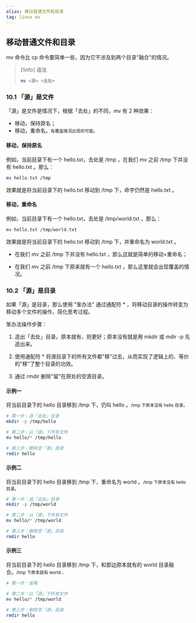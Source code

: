 ```yaml
---
alias: 移动普通文件和目录
tag: linux mv
---
```


## 移动普通文件和目录

mv 命令比 cp 命令要简单一些，因为它不涉及到两个目录"融合"的情况。

> [!info] 语法
> ```bash
> mv <源> <去处>
> ```

### 10.1 「源」是文件

「源」是文件是情况下，根据「去处」的不同，mv 有 2 种效果：

- 移动，保持原名；
- 移动，重命名。<small>有覆盖情况出现的可能。</small>

#### 移动，保持原名

例如，当前目录下有一个 hello.txt，去处是 /tmp ，在我们 mv 之前 /tmp 下并没有 hello.txt 。那么：

```bash
mv hello.txt /tmp
```

效果就是将当前目录下的 hello.txt 移动到 /tmp 下，命字仍然是 hello.txt 。

#### 移动，重命名

例如，当前目录下有一个 hello.txt，去处是 /tmp/world.txt ，那么：

```bash
mv hello.txt /tmp/world.txt
```

效果就是将当前目录下的 hello.txt 移动到 /tmp 下，并重命名为 world.txt 。

- 在我们 mv 之前 /tmp 下并没有 hello.txt ，那么这就是简单的移动+重命名；

- 在我们 mv 之前 /tmp 下原来就有一个 hello.txt ，那么这里就会出现覆盖的情况。


### 10.2 「源」是目录

如果「源」是目录，那么使用 "笨办法" 通过通配符 \* ，将移动目录的操作转变为移动多个文件的操作，简化思考过程。

笨办法操作步骤：

1. 造出「去处」目录。原本就有，则更好；原本没有就是用 mkdir 或 mdir -p 先造出来。

2. 使用通配符 \* 将源目录下的所有文件都"移"过去，从而实现了逻辑上的、等价的"移"了整个目录的功效。

3. 通过 rmdir 删除"留"在原处的空源目录。

#### 示例一

将当前目录下的 hello 目录移到 /tmp 下，仍叫 hello 。<small>/tmp 下原本没有 hello 目录。</small>

```bash
# 第一步：造「去处」目录
mkdir -p /tmp/hello

# 第二步：以「源」下所有文件
mv hello/* /tmp/hello

# 第三步：删除空「源」目录
rmdir hello
```

#### 示例二

将当前目录下的 hello 目录移到 /tmp 下，重命名为 world 。<small>/tmp 下原本没有 hello 目录。</small>

```bash
# 第一步：造「去处」目录
mkdir -p /tmp/world

# 第二步：以「源」下所有文件
mv hello/* /tmp/world

# 第三步：删除空「源」目录
rmdir hello
```

#### 示例三

将当前目录下的 hello 目录移到 /tmp 下，和那边原本就有的 world 目录融合。<small>/tmp 下原本就有 world 。</small>

```bash
# 第一步：省略

# 第二步：以「源」下所有文件
mv hello/* /tmp/world

# 第三步：删除空「源」目录
rmdir hello
```
